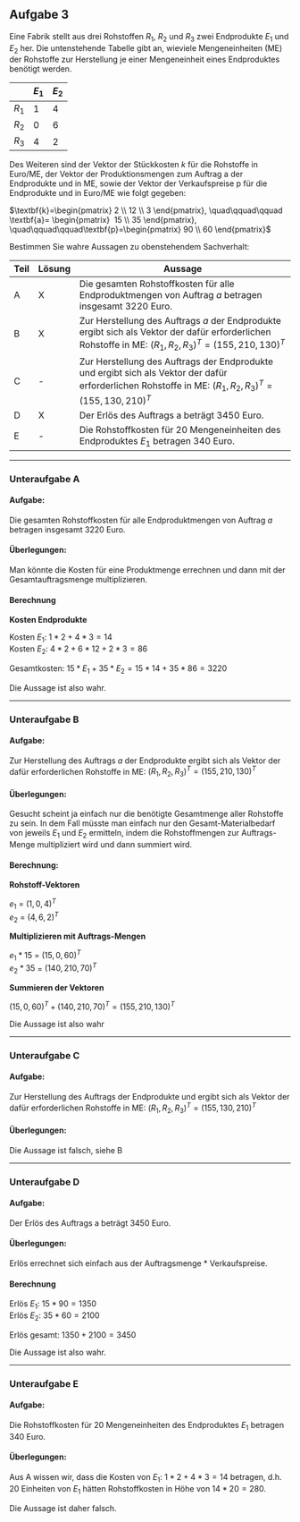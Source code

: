 ## Aufgabe 3

Eine Fabrik stellt aus drei Rohstoffen $R_1$, $R_2$ und $R_3$ zwei Endprodukte $E_1$ und $E_2$ her. Die untenstehende Tabelle gibt an, wieviele Mengeneinheiten (ME) der Rohstoffe zur Herstellung je einer Mengeneinheit eines Endproduktes benötigt werden.

|       | $E_1$ | $E_2$ |
| ----- | ----- | ----- |
| $R_1$ | 1     | 4     |
| $R_2$ | 0     | 6     |
| $R_3$ | 4     | 2     |

Des Weiteren sind der Vektor der Stückkosten $k$ für die Rohstoffe in Euro/ME, der Vektor der Produktionsmengen zum Auftrag a der Endprodukte und in ME, sowie der Vektor der Verkaufspreise p für die Endprodukte und in Euro/ME wie folgt gegeben:

$\textbf{k}=\begin{pmatrix} 2 \\ 12 \\ 3 \end{pmatrix}, \quad\qquad\qquad \textbf{a}= \begin{pmatrix}  15 \\ 35 \end{pmatrix}, \quad\qquad\qquad\textbf{p}=\begin{pmatrix} 90 \\ 60 \end{pmatrix}$

Bestimmen Sie wahre Aussagen zu obenstehendem Sachverhalt:

| Teil | Lösung | Aussage                                                                                                                                                                             |
| ---- | ------ | ----------------------------------------------------------------------------------------------------------------------------------------------------------------------------------- |
| A    | X      | Die gesamten Rohstoffkosten für alle Endproduktmengen von Auftrag $a$ betragen insgesamt 3220 Euro.                                                                                 |
| B    | X      | Zur Herstellung des Auftrags $a$ der Endprodukte ergibt sich als Vektor der dafür erforderlichen Rohstoffe in ME: $\left(R_1,\,R_2,\,R_3\right)^T=\left(155,\, 210, 130\right)^T$   |
| C    | -      | Zur Herstellung des Auftrags der Endprodukte und ergibt sich als Vektor der dafür erforderlichen Rohstoffe in ME: $\left(R_1,\,R_2,\,R_3\right)^T=\left(155,\, 130,\, 210\right)^T$ |
| D    | X      | Der Erlös des Auftrags a beträgt 3450 Euro.                                                                                                                                         |
| E    | -      | Die Rohstoffkosten für 20 Mengeneinheiten des Endproduktes $E_1$ betragen 340 Euro.                                                                                                 |

---

### Unteraufgabe A

#### Aufgabe:

Die gesamten Rohstoffkosten für alle Endproduktmengen von Auftrag $a$ betragen insgesamt 3220 Euro.

#### Überlegungen:

Man könnte die Kosten für eine Produktmenge errechnen und dann mit der Gesamtauftragsmenge multiplizieren.

#### Berechnung

**Kosten Endprodukte**

Kosten $E_1$: $1*2 + 4*3 = 14$\
Kosten $E_2$: $4*2 + 6*12 + 2*3 = 86$

Gesamtkosten: $15*E_1 + 35*E_2 = 15*14 + 35*86 = 3220$

Die Aussage ist also wahr.

---

### Unteraufgabe B

#### Aufgabe:

Zur Herstellung des Auftrags $a$ der Endprodukte ergibt sich als Vektor der dafür erforderlichen Rohstoffe in ME: $\left(R_1,\,R_2,\,R_3\right)^T=\left(155,\, 210, 130\right)^T$

#### Überlegungen:

Gesucht scheint ja einfach nur die benötigte Gesamtmenge aller Rohstoffe zu sein. In dem Fall müsste man einfach nur den Gesamt-Materialbedarf von jeweils $E_1$ und $E_2$ ermitteln, indem die Rohstoffmengen zur Auftrags-Menge multipliziert wird und dann summiert wird.

#### Berechnung:

**Rohstoff-Vektoren**

$e_1$ = $\left(1,\,0,\,4\right)^T$\
$e_2$ = $\left(4,\,6,\,2\right)^T$

**Multiplizieren mit Auftrags-Mengen**

$e_1 * 15$ = $\left(15,\,0,\,60\right)^T$\
$e_2 * 35$ = $\left(140,\,210,\,70\right)^T$

**Summieren der Vektoren**

$\left(15,\,0,\,60\right)^T + \left(140,\,210,\,70\right)^T = \left(155,\,210,\,130\right)^T$

Die Aussage ist also wahr

---

### Unteraufgabe C

#### Aufgabe:

Zur Herstellung des Auftrags der Endprodukte und ergibt sich als Vektor der dafür erforderlichen Rohstoffe in ME: $\left(R_1,\,R_2,\,R_3\right)^T=\left(155,\, 130,\, 210\right)^T$

#### Überlegungen:

Die Aussage ist falsch, siehe B

---

### Unteraufgabe D

#### Aufgabe:

Der Erlös des Auftrags a beträgt 3450 Euro.

#### Überlegungen:

Erlös errechnet sich einfach aus der Auftragsmenge * Verkaufspreise.

#### Berechnung

Erlös $E_1$: $15*90 = 1350$\
Erlös $E_2$: $35*60 = 2100$

Erlös gesamt: $1350 + 2100 = 3450$

Die Aussage ist also wahr.

---

### Unteraufgabe E

#### Aufgabe:

Die Rohstoffkosten für 20 Mengeneinheiten des Endproduktes $E_1$ betragen 340 Euro.

#### Überlegungen:

Aus A wissen wir, dass die Kosten von $E_1$: $1*2 + 4*3 = 14$ betragen, d.h. 20 Einheiten von $E_1$ hätten Rohstoffkosten in Höhe von $14 * 20 = 280$.

Die Aussage ist daher falsch.